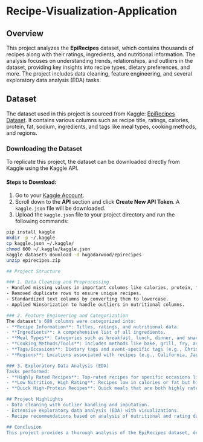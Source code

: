 # Recipe-Visualization-Application

## Overview
This project analyzes the **EpiRecipes** dataset, which contains thousands of recipes along with their ratings, ingredients, and nutritional information. The analysis focuses on understanding trends, relationships, and outliers in the dataset, providing key insights into recipe types, dietary preferences, and more. The project includes data cleaning, feature engineering, and several exploratory data analysis (EDA) tasks.

## Dataset
The dataset used in this project is sourced from Kaggle: [EpiRecipes Dataset](https://www.kaggle.com/datasets/hugodarwood/epirecipes). It contains various columns such as recipe title, ratings, calories, protein, fat, sodium, ingredients, and tags like meal types, cooking methods, and regions.

### Downloading the Dataset
To replicate this project, the dataset can be downloaded directly from Kaggle using the Kaggle API.

#### Steps to Download:
1. Go to your [Kaggle Account](https://www.kaggle.com/account).
2. Scroll down to the **API** section and click **Create New API Token**. A `kaggle.json` file will be downloaded.
3. Upload the `kaggle.json` file to your project directory and run the following commands:

```bash
pip install kaggle
mkdir -p ~/.kaggle
cp kaggle.json ~/.kaggle/
chmod 600 ~/.kaggle/kaggle.json
kaggle datasets download -d hugodarwood/epirecipes
unzip epirecipes.zip

## Project Structure

### 1. Data Cleaning and Preprocessing
- Handled missing values in important columns like calories, protein, fat, and sodium.
- Removed duplicate rows to ensure unique recipes.
- Standardized text columns by converting them to lowercase.
- Applied Winsorization to handle outliers in nutritional columns.

### 2. Feature Engineering and Categorization
The dataset's 680 columns were categorized into:
- **Recipe Information**: Titles, ratings, and nutritional data.
- **Ingredients**: A comprehensive list of all ingredients.
- **Meal Types**: Categories such as breakfast, lunch, dinner, and snacks.
- **Cooking Methods/Tools**: Includes methods like bake, grill, fry, and tools like blender.
- **Tags/Occasions**: Dietary tags and event-specific tags (e.g., Christmas, low-carb).
- **Regions**: Locations associated with recipes (e.g., California, Japan).

### 3. Exploratory Data Analysis (EDA)
Tasks performed:
- **Highly Rated Recipes**: Top-rated recipes for specific occasions like Christmas.
- **Low Nutrition, High Rating**: Recipes low in calories or fat but highly rated.
- **Quick High-Protein Recipes**: Quick meals that are both highly rated and protein-rich.

## Project Highlights
- Data cleaning with outlier handling and imputation.
- Extensive exploratory data analysis (EDA) with visualizations.
- Recipe recommendations based on analysis of nutritional and rating data.

## Conclusion
This project provides a thorough analysis of the EpiRecipes dataset, delivering insights into recipe ratings, ingredient patterns, and nutritional content. These insights can be leveraged to enhance recipe platforms by offering better recommendations and improving user experience.

